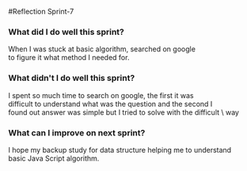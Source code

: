 #Reflection Sprint-7

### What did I do well this sprint?
When I was stuck at basic algorithm, searched on google \
to figure it what method I needed for.
### What didn't I do well this sprint?
I spent so much time to search on google, the first it was \
difficult to understand what was the question and the second I \
found out answer was simple but I tried to solve with the difficult  \ way
### What can I improve on next sprint?

I hope my backup study for data structure helping me to understand \
basic Java Script algorithm. 